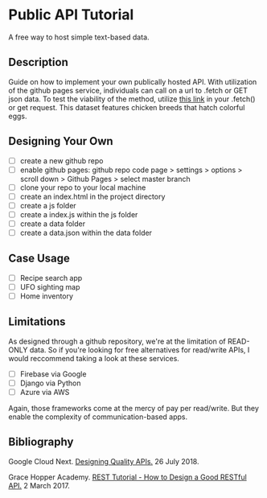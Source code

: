# Public API Tutorial

A free way to host simple text-based data.

## Description

Guide on how to implement your own publically hosted API. With utilization of the github pages service, individuals can call on a url to .fetch or GET json data. To test the viability of the method, utilize [this link](https://loreleim.github.io/publicapi/data/flat.json) in your .fetch() or get request. This dataset features chicken breeds that hatch colorful eggs.

## Designing Your Own

- [ ] create a new github repo
- [ ] enable github pages: github repo code page > settings > options > scroll down > Github Pages > select master branch
- [ ] clone your repo to your local machine
- [ ] create an index.html in the project directory
- [ ] create a js folder
- [ ] create a index.js within the js folder
- [ ] create a data folder
- [ ] create a data.json within the data folder

## Case Usage

- [ ] Recipe search app
- [ ] UFO sighting map
- [ ] Home inventory

## Limitations

As designed through a github repository, we're at the limitation of READ-ONLY data.
So if you're looking for free alternatives for read/write APIs, I would reccommend taking a look at these services.

- [ ] Firebase via Google
- [ ] Django via Python
- [ ] Azure via AWS

Again, those frameworks come at the mercy of pay per read/write. But they enable the complexity of communication-based apps.

## Bibliography

Google Cloud Next. [Designing Quality APIs.](https://www.youtube.com/watch?v=P0a7PwRNLVU) 26 July 2018.

Grace Hopper Academy. [REST Tutorial - How to Design a Good RESTful API.](https://www.youtube.com/watch?v=sMKsmZbpyjE) 2 March 2017.
